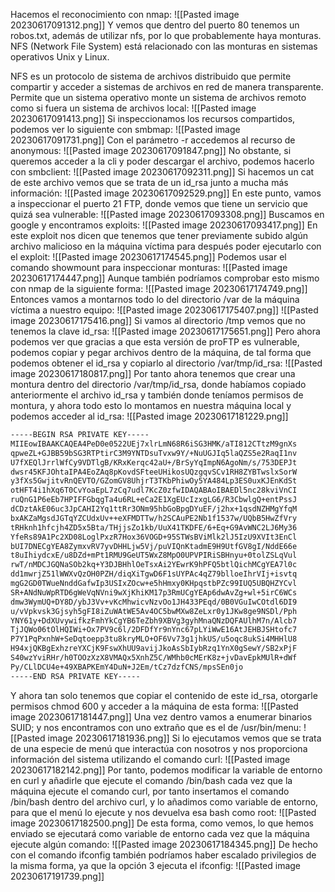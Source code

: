 Hacemos el reconocimiento con nmap:
![[Pasted image 20230617091312.png]]
Y vemos que dentro del puerto 80 tenemos un robos.txt, además de utilizar nfs, por lo que probablemente haya monturas. NFS (Network File System) está relacionado con las monturas en sistemas operativos Unix y Linux.

NFS es un protocolo de sistema de archivos distribuido que permite compartir y acceder a sistemas de archivos en red de manera transparente. Permite que un sistema operativo monte un sistema de archivos remoto como si fuera un sistema de archivos local:
![[Pasted image 20230617091413.png]]
Si inspeccionamos los recursos compartidos, podemos ver lo siguiente con smbmap:
![[Pasted image 20230617091731.png]]
Con el parámetro -r accedemos al recurso de anonymous:
![[Pasted image 20230617091847.png]]
No obstante, si queremos acceder a la cli y poder descargar el archivo, podemos hacerlo con smbclient:
![[Pasted image 20230617092311.png]]
Si hacemos un cat de este archivo vemos que se trata de un id_rsa junto a mucha más información:
![[Pasted image 20230617092529.png]]
En este punto, vamos a inspeccionar el puerto 21 FTP, donde vemos que tiene un servicio que quizá sea vulnerable:
![[Pasted image 20230617093308.png]]
Buscamos en google y encontramos exploits:
![[Pasted image 20230617093417.png]]
En este exploit nos dicen que tenemos que tener previamente subido algún archivo malicioso en la máquina víctima para después poder ejecutarlo con el exploit:
![[Pasted image 20230617174545.png]]
Podemos usar el comando showmount para inspeccionar monturas:
![[Pasted image 20230617174447.png]]
Aunque también podríamos comprobar esto mismo con nmap de la siguiente forma:
![[Pasted image 20230617174749.png]]
Entonces vamos a montarnos todo lo del directorio /var de la máquina víctima a nuestro equipo:
![[Pasted image 20230617175407.png]]
![[Pasted image 20230617175416.png]]
Si vamos al directorio /tmp vemos que no tenemos la clave id_rsa:
![[Pasted image 20230617175651.png]]
Pero ahora podemos ver que gracias a que esta versión de proFTP es vulnerable, podemos copiar y pegar archivos dentro de la máquina, de tal forma que podemos obtener el id_rsa y copiarlo al directorio /var/tmp/id_rsa:
![[Pasted image 20230617180817.png]]
Por tanto ahora tenemos que crear una montura dentro del directorio /var/tmp/id_rsa, donde habíamos copiado anteriormente el archivo id_rsa y también donde teníamos permisos de montura, y ahora todo esto lo montamos en nuestra máquina local y podemos acceder al id_rsa:
![[Pasted image 20230617181229.png]]
```bash
-----BEGIN RSA PRIVATE KEY-----
MIIEowIBAAKCAQEA4PeD0e0522UEj7xlrLmN68R6iSG3HMK/aTI812CTtzM9gnXs
qpweZL+GJBB59bSG3RTPtirC3M9YNTDsuTvxw9Y/+NuUGJIq5laQZS5e2RaqI1nv
U7fXEQlJrrlWfCy9VDTlgB/KRxKerqc42aU+/BrSyYqImpN6AgoNm/s/753DEPJt
dwsr45KFJOhtaIPA4EoZAq8pKovdSFteeUHikosUQzgqvSCv1RH8ZYBTwslxSorW
y3fXs5GwjitvRnQEVTO/GZomGV8UhjrT3TKbPhiwOy5YA484Lp3ES0uxKJEnKdSt
otHFT4i1hXq6T0CvYoaEpL7zCq7udl7KcZ0zfwIDAQABAoIBAEDl5nc28kviVnCI
ruQnG1P6eEb7HPIFFGbqgTa4u6RL+eCa2E1XgEUcIzxgLG6/R3CbwlgQ+entPssJ
dCDztAkE06uc3JpCAHI2Yq1ttRr3ONm95hbGoBpgDYuEF/j2hx+1qsdNZHMgYfqM
bxAKZaMgsdJGTqYZCUdxUv++eXFMDTTw/h2SCAuPE2Nb1f1537w/UQbB5HwZfVry
tRHknh1hfcjh4ZD5x5Bta/THjjsZo1kb/UuX41TKDFE/6+Eq+G9AvWNC2LJ6My36
YfeRs89A1Pc2XD08LoglPxzR7Hox36VOGD+95STWsBViMlk2lJ5IzU9XVIt3EnCl
bUI7DNECgYEA8ZymxvRV7yvDHHLjw5Vj/puVIQnKtadmE9H9UtfGV8gI/NddE66e
t8uIhiydcxE/u8DZd+mPt1RMU9GeUT5WxZ8MpO0UPVPIRiSBHnyu+0tolZSLqVul
rwT/nMDCJGQNaSOb2kq+Y3DJBHhlOeTsxAi2YEwrK9hPFQ5btlQichMCgYEA7l0c
dd1mwrjZ51lWWXvQzOH0PZH/diqXiTgwD6F1sUYPAc4qZ79blloeIhrVIj+isvtq
mgG2GD0TWueNnddGafwIp3USIxZOcw+e5hHmxy0KHpqstbPZc99IUQ5UBQHZYCvl
SR+ANdNuWpRTD6gWeVqNVni9wXjKhiKM17p3RmUCgYEAp6dwAvZg+wl+5irC6WCs
dmw3WymUQ+DY8D/ybJ3Vv+vKcMhwicvNzvOo1JH433PEqd/0B0VGuIwCOtdl6DI9
u/vVpkvsk3Gjsyh5gFI8iZuWAtWE5Av4OC5bwMXw8ZeLxr0y1JKw8ge9NSDl/Pph
YNY61y+DdXUvywifkzFmhYkCgYB6TeZbh9XBVg3gyhMnaQNzDQFAUlhM7n/Alcb7
TjJQWo06tOlHQIWi+Ox7PV9c6l/2DFDfYr9nYnc67pLYiWwE16AtJEHBJSHtofc7
P7Y1PqPxnhW+SeDqtoepp3tu8kryMLO+OF6Vv73g1jhkUS/u5oqc8ukSi4MHHlU8
H94xjQKBgExhzreYXCjK9FswXhUU9avijJkoAsSbIybRzq1YnX0gSewY/SB2xPjF
S40wzYviRHr/h0TOOzXzX8VMAQx5XnhZ5C/WMhb0cMErK8z+jvDavEpkMUlR+dWf
Py/CLlDCU4e+49XBAPKEmY4DuN+J2Em/tCz7dzfCNS/mpsSEn0jo
-----END RSA PRIVATE KEY-----
```
Y ahora tan solo tenemos que copiar el contenido de este id_rsa, otorgarle permisos chmod 600 y acceder a la máquina de esta forma:
![[Pasted image 20230617181447.png]]
Una vez dentro vamos a enumerar binarios SUID; y nos encontramos con uno extraño que es el de /usr/bin/menu:
![[Pasted image 20230617181936.png]]
Si lo ejecutamos vemos que se trata de una especie de menú que interactúa con nosotros y nos proporciona información del sistema utilizando el comando curl:
![[Pasted image 20230617182142.png]]
Por tanto, podemos modificar la variable de entorno en curl y añadirle que ejecute el comando /bin/bash cada vez que la máquina ejecute el comando curl, por tanto insertamos el comando /bin/bash dentro del archivo curl, y lo añadimos como variable de entorno, para que el menú lo ejecute y nos devuelva esa bash como root:
![[Pasted image 20230617182500.png]]
De esta forma, como vemos, lo que hemos enviado se ejecutará como variable de entorno cada vez que la máquina ejecute algún comando:
![[Pasted image 20230617184345.png]]
De hecho con el comando ifconfig también podríamos haber escalado privilegios de la misma forma, ya que la opción 3 ejecuta el ifconfig:
![[Pasted image 20230617191739.png]]